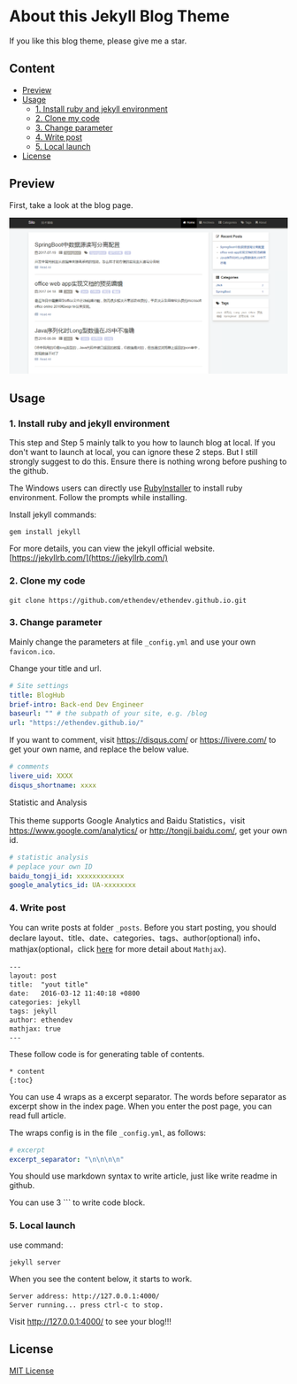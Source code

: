 # About this Jekyll Blog Theme


If you like this blog theme, please give me a star.

## Content

* [Preview](#preview)
* [Usage](#usage)
    * [1. Install ruby and jekyll environment](#1-install-ruby-and-jekyll-environment)
    * [2. Clone my code](#2-clone-my-code)
    * [3. Change parameter](#3-change-parameter)
    * [4. Write post](#4-write-post)
    * [5. Local launch](#5-local-launch)
* [License](#license)

## Preview

First, take a look at the blog page.

![index](/img/post.png)


## Usage


### 1. Install ruby and jekyll environment

This step and Step 5 mainly talk to you how to launch blog at local. If you don't want to launch at local, you can ignore these 2 steps. But I still strongly suggest to do this. Ensure there is nothing wrong before pushing to the github.

The Windows users can directly use [RubyInstaller](http://rubyinstaller.org/) to install ruby environment. Follow the prompts while installing.

Install jekyll commands:

```
gem install jekyll
```

For more details, you can view the jekyll official website. [https://jekyllrb.com/](https://jekyllrb.com/)

### 2. Clone my code

```
git clone https://github.com/ethendev/ethendev.github.io.git
```

### 3. Change parameter

Mainly change the parameters at file `_config.yml` and use your own `favicon.ico`.


Change your title and url.

```yml
# Site settings
title: BlogHub
brief-intro: Back-end Dev Engineer
baseurl: "" # the subpath of your site, e.g. /blog
url: "https://ethendev.github.io/"
```


If you want to comment, visit https://disqus.com/ or https://livere.com/ to get your own name, and replace the below value.

```yml
# comments
livere_uid: XXXX
disqus_shortname: xxxx
```


Statistic and Analysis

This theme supports Google Analytics and Baidu Statistics，visit https://www.google.com/analytics/ or http://tongji.baidu.com/, get your own id.

```yml
# statistic analysis
# peplace your own ID
baidu_tongji_id: xxxxxxxxxxxx
google_analytics_id: UA-xxxxxxxx
```

### 4. Write post

You can write posts at folder `_posts`. Before you start posting, you should declare layout、title、date、categories、tags、author(optional) info、mathjax(optional，click [here](https://www.mathjax.org/) for more detail about `Mathjax`).

```
---
layout: post
title:  "yout title"
date:   2016-03-12 11:40:18 +0800
categories: jekyll
tags: jekyll
author: ethendev
mathjax: true
---
```

These follow code is for generating table of contents.
```
* content
{:toc}
```

You can use 4 wraps as a excerpt separator. The words before separator as excerpt show in the index page. When you enter the post page, you can read full article.

The wraps config is in the file `_config.yml`, as follows:

```yml
# excerpt
excerpt_separator: "\n\n\n\n"
```

You should use markdown syntax to write article, just like write readme in github.

You can use 3 \`\`\` to write code block.

### 5. Local launch

use command:

```
jekyll server
```

When you see the content below, it starts to work.

```
Server address: http://127.0.0.1:4000/
Server running... press ctrl-c to stop.
```

Visit http://127.0.0.1:4000/ to see your blog!!!


## License

[MIT License](https://github.com/ethendev/ethendev.github.io/blob/master/LICENSE.md)
